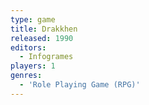 ```yaml
---
type: game
title: Drakkhen
released: 1990
editors: 
  - Infogrames
players: 1
genres:
  - 'Role Playing Game (RPG)'
---
```

